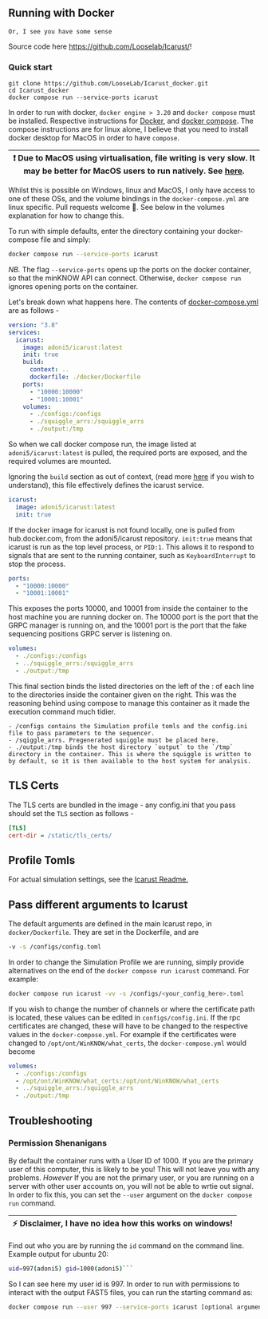 ## Running with Docker

    Or, I see you have some sense
Source code here https://github.com/Looselab/Icarust/!

### Quick start

```nu
git clone https://github.com/LooseLab/Icarust_docker.git
cd Icarust_docker
docker compose run --service-ports icarust
```


In order to run with docker, `docker engine > 3.20` and `docker compose` must be installed. Respective instructions for [Docker](https://docs.docker.com/engine/install/ubuntu/#set-up-the-repository), and [docker compose](https://docs.docker.com/compose/install/linux/#install-using-the-repository). The compose instructions are for linux alone, I believe that you need to install docker desktop for MacOS in order to have `compose`.

| :exclamation:  Due to MacOS using virtualisation, file writing is very slow. It may be better for MacOS users to run natively. See [here](https://github.com/Looselab/Icarust/#quick-start-docker).   |
|-----------------------------------------|

Whilst this is possible on Windows, linux and MacOS, I only have access to one of these OSs, and the volume bindings in the `docker-compose.yml` are linux specific. Pull requests welcome 👀. See below in the volumes explanation for how to change this.

To run with simple defaults, enter the directory containing your docker-compose file and simply:

```bash
docker compose run --service-ports icarust
```
*NB.* The flag `--service-ports` opens up the ports on the docker container, so that the minKNOW API can connect. Otherwise, `docker compose run` ignores opening ports on the container.

Let's break down what happens here. The contents of [docker-compose.yml](docker-compose.yml) are as follows - 

```yaml
version: "3.8"
services:
  icarust:
    image: adoni5/icarust:latest
    init: true
    build:
      context: ..
      dockerfile: ./docker/Dockerfile
    ports:
      - "10000:10000"
      - "10001:10001"
    volumes:
      - ./configs:/configs
      - ./squiggle_arrs:/squiggle_arrs
      - ./output:/tmp

```

So when we call docker compose run, the image listed at `adoni5/icarust:latest` is pulled, the required ports are exposed, and the required volumes are mounted. 

Ignoring the `build` section as out of context, (read more [here](https://docs.docker.com/compose/compose-file/build/) if you wish to understand), this file effectively defines the icarust service. 

```yaml
icarust:
  image: adoni5/icarust:latest
  init: true
```

If the docker image for icarust is not found locally, one is pulled from hub.docker.com, from the adoni5/icarust repository. `init:true` means that icarust is run as the top level process, or `PID:1`. This allows it to respond to signals that are sent to the running container, such as `KeyboardInterrupt` to stop the process.

```yaml 
ports:
  - "10000:10000"
  - "10001:10001"
```

This exposes the ports 10000, and 10001 from inside the container to the host machine you are running docker on. The 10000 port is the port that the GRPC manager is running on, and the 10001 port is the port that the fake sequencing positions GRPC server is listening on. 

```yaml
volumes:
  - ./configs:/configs
  - ../squiggle_arrs:/squiggle_arrs
  - ./output:/tmp
```

This final section binds the listed directories on the left of the : of each line to the directories inside the container given on the right. This was the reasoning behind using compose to manage this container as it made the execution command much tidier. 

    - /configs contains the Simulation profile tomls and the config.ini file to pass parameters to the sequencer.
    - /sqiggle_arrs. Pregenerated squiggle must be placed here.
    - ./output:/tmp binds the host directory `output` to the `/tmp` directory in the container. This is where the squiggle is written to by default, so it is then available to the host system for analysis.

## TLS Certs
The TLS certs are bundled in the image - any config.ini that you pass should set the `TLS` section as follows - 

```ini
[TLS]
cert-dir = /static/tls_certs/
```

## Profile Tomls
For actual simulation settings, see the [Icarust Readme.](https://github.com/LooseLab/Icarust#changing-configured-settings)

## Pass different arguments to Icarust

The default arguments are defined in the main Icarust repo, in `docker/Dockerfile`. They are set in the Dockerfile, and are

```bash
-v -s /configs/config.toml
```

In order to change the Simulation Profile we are running, simply provide alternatives on the end of the `docker compose run icarust` command. For example: 

```bash
docker compose run icarust -vv -s /configs/<your_config_here>.toml
```

If you wish to change the number of channels or where the certificate path is located, these values can be edited in `configs/config.ini`. If the rpc certificates are changed, these will have to be changed to the respective values in the `docker-compose.yml`. For example if the certificates were changed to `/opt/ont/WinKNOW/what_certs`, the `docker-compose.yml` would become

```yaml
volumes:
  - ./configs:/configs
  - /opt/ont/WinKNOW/what_certs:/opt/ont/WinKNOW/what_certs
  - ../squiggle_arrs:/squiggle_arrs
  - ./output:/tmp

```

## Troubleshooting

### Permission Shenanigans
By default the container runs with a User ID of 1000. If you are the primary user of this computer, this is likely to be you! This will not leave you with any problems. *However* If you are not the primary user, or you are running on a server with other user accounts on, you will not be able to wrtie out signal. In order to fix this, you can set the `--user` argument on the `docker compose run` command. 


| :zap:       Disclaimer, I have no idea how this works on windows!   |
|---------------------------------------------------------------------|

Find out who you are by running the `id` command on the command line.
Example output for ubuntu 20:
```bash
uid=997(adoni5) gid=1000(adoni5)```
```

So I can see here my user id is 997.
In order to run with permissions to interact with the output FAST5 files, you can run the starting command as:

```bash
docker compose run --user 997 --service-ports icarust [optional arguments to Icarust]
```

